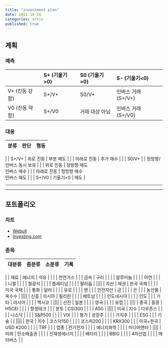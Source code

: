 ```yaml
---
title: "investment plan"
date: 2021-10-16
categories: arkiv
published: true
---
```


## 계획

### 예측

|            | S+ (기울기>0) | S0 (기울기=0)  | S- (기울기<0)       |
| :------------- | :------------ | :------------- | :------------------ |
| V+ (진동 강함) | S+/V+         | S0/V+          | 인버스 거래 (S+/V+) |
| V0 (진동 약함) | S+/V0         | 거래 대상 아님 | 인버스 거래 (S+/V0) |

### 대응

| 분류      | 판단       | 행동                   |
| :-       | :-        | :-                    |
|
| S+/V+    | 위로 진동   | 부분 매도               |
|          | 아래로 진동  | 추가 매수              |
|
| S0/V+    |           | 정방향/인버스 동시 보유    |
|          | 위로 진동   | 정방향 매도<br>인버스 매수 |
|          | 아래로 진동  | 정방향 매수<br>인버스 매도 |
|
| S+/V0    | 기울기<0    | 매도                  |

***
***

## 포트폴리오

### 차트

- [Webull](https://app.webull.com/trade)
- [Investing.com](https://www.investing.com/markets/)

### 종목

| 대분류 | 중분류       | 소분류     | 기록 |
| :----- | :----------- | :--------- | :- |
|
| 재료   | 에너지       | 석유       |
|      |            | 천연가스   |
|      | 금속         | 구리       |
|      |            | 알루미늄   |
|      |            | 아연       |
|      |            | 니켈       |
|      |            | 철광석     |
|      |            | 플래티넘   |
|      |            | 팔라듐     |
||||
| 자산   | 채권         | 한국 국채  |
|      |            | 미국 국채  |
|      | 통화         | 달러       |
|      |            | 유로       |
|      |            | 엔         |
|      | 안전자산     | 금         |
|      |        | 은         |
|      | 농산물       | 옥수수     |
||||
| 신흥   | 아시아       | 필리핀     |
|      |          | 베트남     |
|      |          | 인도네시아 |
|      |          | 인도       |
|      | 기타         | 러시아     |
|      |            | 멕시코     |
||||
| 선진   | 일본         |           |
|      | 영국         |           |
|      | 유럽         |           |
||||
| 중국   | 홍콩         | HSCEI      |
|      |            | 항셍테크   |
|      | 본토         | CSI300     |
|      |            | A50        |
||||
| 미국   | 지수         | 다우존스   |
|      |            | 나스닥     |
|      |            | S&P500     |
|      |            | VIX        |
|      | 평가         | 성장주     |
|      |            | 가치주     |
|      |            | ESG        |
|      | 기술         |            |
||||
| 한국   | 지수         | 코스닥150  |
|      |            | 코스피200  |
|      |            | KRX300     |
|      | 미국+한국    | USD K200   |
|      |            | TRF        |
|      | 업종         | 전기전자   |
|      |            | 에너지화학 |
|      |            | 미디어엔터 |
||||
| 미래   | 탄소배출권   |            |
|      | 신재생에너지  |             |
|      | 배터리       |            |
|      | BBIG         |            |
|      | 4차산업      |            |
|      | 메타버스     |            |
